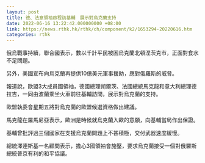 ```yaml
---
layout: post
title: 德、法意領袖啟程訪基輔　展示對烏克蘭支持
date: 2022-06-16 13:22:42.000000000 +08:00
link: https://news.rthk.hk/rthk/ch/component/k2/1653294-20220616.htm
categories: rthk
---
```


俄烏戰事持續，聯合國表示，數以千計平民被困烏克蘭北頓涅茨克市，正面對食水不足問題。

另外，美國宣布向烏克蘭再提供10億美元軍事援助，應對俄羅斯的威脅。

報道說，歐盟3大成員國領袖，德國總理朔爾茨、法國總統馬克龍和意大利總理德拉吉，一同由波蘭乘坐火車前往基輔訪問，展示對烏克蘭的支持。

歐盟執委會星期五將對烏克蘭的歐盟候選資格做出建議。

馬克龍在羅馬尼亞表示，歐洲是時候就烏克蘭入歐的意願，向基輔當局作出保證。

基輔曾批評過三個國家在支援烏克蘭問題上不甚積極，交付武器速度緩慢。

總統澤連斯基一名顧問表示，擔心3國領袖會施壓，要求烏克蘭接受一個對俄羅斯總統普京有利的和平協議。
